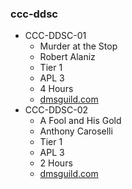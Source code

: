 ### ccc-ddsc
* CCC-DDSC-01
    * Murder at the Stop
    * Robert Alaniz
    * Tier 1
    * APL 3
    * 4 Hours
    * [dmsguild.com](http://www.dmsguild.com/product/216992/CCCDDSC01-Murder-at-The-Stop?affiliate_id=757342)
* CCC-DDSC-02
    * A Fool and His Gold
    * Anthony Caroselli
    * Tier 1
    * APL 3
    * 2 Hours
    * [dmsguild.com](http://www.dmsguild.com/product/217046/CCCDDSC02-A-Fool-and-His-Gold?affiliate_id=757342)
